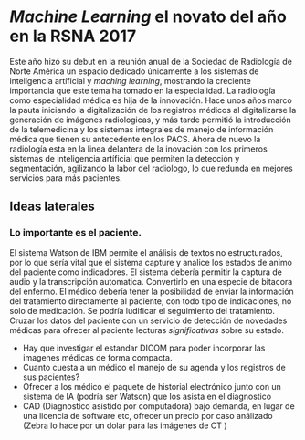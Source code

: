 # *Machine Learning* el novato del año en la RSNA 2017

Este año hizó su debut en la reunión anual de la Sociedad de Radiología de Norte América un espacio dedicado únicamente a los sistemas de inteligencia artíficial y *maching learning*, mostrando la creciente importancia que este tema ha tomado en la especialidad.
La radiología como especialidad médica es hija de la innovación. Hace unos años marco la pauta iniciando la digitalización de los registros médicos al digitalizarse la generación de imágenes radiologicas, y más tarde permitió la introducción de la telemedicina y los sistemas integrales de manejo de información médica que tienen su antecedente en los PACS. Ahora de nuevo la radiología esta en la linea delantera de la inovación con los primeros sistemas de inteligencia artíficial que permiten la detección y segmentación, agilizando la labor del radiologo, lo que redunda en mejores servicios para más pacientes.

## Ideas laterales
### Lo importante es el paciente.
El sistema Watson de IBM permite el análisis de textos no estructurados, por lo que sería vital que el sistema capture y analice los estados de animo del paciente como indicadores. El sistema debería permitir la captura de audio y la transcripción automatica.
Convertirlo en una especie de bitacora del enfermo.
El médico debería tener la posibilidad de enviar la información del tratamiento directamente al paciente, con todo tipo de indicaciones, no solo de medicación.
Se podría ludificar el seguimiento del tratamiento.
Cruzar los datos del paciente con un servicio de detección de novedades médicas para ofrecer al paciente lecturas *significativas* sobre su estado.
+ Hay que investigar el estandar DICOM para poder incorporar las imagenes médicas de forma compacta.
+ Cuanto cuesta a un médico el manejo de su agenda y los registros de sus pacientes?
+ Ofrecer a los médico el paquete de historial electrónico junto con un sistema de IA (podría ser Watson) que los asista en el diagnostico
+ CAD (Diagnostico asistido por computadora) bajo demanda, en lugar de una licencia de software etc, ofrecer un precio por caso análizado (Zebra lo hace por un dolar para las imágenes de CT )
